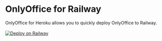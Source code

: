 # OnlyOffice for Railway
OnlyOffice for Heroku allows you to quickly deploy OnlyOffice to Railway.
<br/><br/>[![Deploy on Railway](https://railway.app/button.svg)](https://railway.app/template/M226xB?referralCode=rVmP6n)